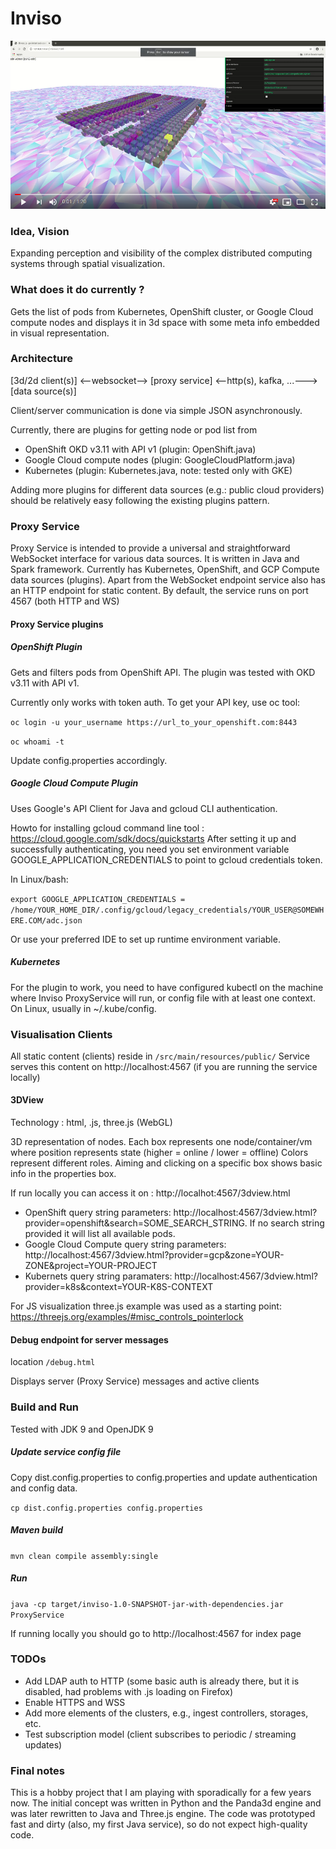 # Inviso

[![Screen capture video](https://raw.githubusercontent.com/rgombash/inviso/master/inviso_screenshot.png)](https://youtu.be/b5nJMbBpMWQ "Screen capture video")

### Idea, Vision

Expanding perception and visibility of the complex distributed computing systems through spatial visualization.

### What does it do currently ?

Gets the list of pods from Kubernetes, OpenShift cluster, or Google Cloud compute nodes and displays it in 3d space with some meta info embedded in visual representation.

### Architecture

[3d/2d client(s)] <--websocket--> [proxy service] <--http(s), kafka, ...---> [data source(s)]

Client/server communication is done via simple JSON asynchronously.

Currently, there are plugins for getting node or pod list from
* OpenShift OKD v3.11 with API v1 (plugin: OpenShift.java) 
* Google Cloud compute nodes (plugin: GoogleCloudPlatform.java)  
* Kubernetes (plugin: Kubernetes.java, note: tested only with GKE)

Adding more plugins for different data sources (e.g.: public cloud providers) should be relatively easy following the existing plugins pattern.

### Proxy Service

Proxy Service is intended to provide a universal and straightforward WebSocket interface for various data sources.
It is written in Java and Spark framework. Currently has Kubernetes, OpenShift, and GCP Compute data sources (plugins).
Apart from the WebSocket endpoint service also has an HTTP endpoint for static content. 
By default, the service runs on port 4567 (both HTTP and WS)

#### Proxy Service plugins

##### OpenShift Plugin

Gets and filters pods from OpenShift API. The plugin was tested with OKD v3.11 with API v1.

Currently only works with token auth. 
To get your API key, use oc tool: 

`oc login -u your_username https://url_to_your_openshift.com:8443`

`oc whoami -t` 

Update config.properties accordingly.

##### Google Cloud Compute Plugin

Uses Google's API Client for Java and gcloud CLI authentication.  

Howto for installing gcloud command line tool : https://cloud.google.com/sdk/docs/quickstarts
After setting it up and successfully authenticating, you need you set environment variable GOOGLE_APPLICATION_CREDENTIALS to point to gcloud credentials token.

In Linux/bash: 

`export GOOGLE_APPLICATION_CREDENTIALS = /home/YOUR_HOME_DIR/.config/gcloud/legacy_credentials/YOUR_USER@SOMEWHERE.COM/adc.json`

Or use your preferred IDE to set up runtime environment variable.   

##### Kubernetes

For the plugin to work, you need to have configured kubectl on the machine where Inviso ProxyService will run, or config file with at least one context. On Linux, usually in ~/.kube/config.

### Visualisation Clients

All static content (clients) reside in `/src/main/resources/public/`
Service serves this content on http://localhost:4567 (if you are running the service locally)

#### 3DView 

Technology : html, .js, three.js (WebGL)

3D representation of nodes. Each box represents one node/container/vm where position represents state (higher = online / lower = offline)
Colors represent different roles. Aiming and clicking on a specific box shows basic info in the properties box.

If run locally you can access it on : http://localhot:4567/3dview.html

* OpenShift query string parameters: http://localhost:4567/3dview.html?provider=openshift&search=SOME_SEARCH_STRING. If no search string provided it will list all available pods.
* Google Cloud Compute query string parameters: http://localhost:4567/3dview.html?provider=gcp&zone=YOUR-ZONE&project=YOUR-PROJECT
* Kubernets query string paramaters: http://localhost:4567/3dview.html?provider=k8s&context=YOUR-K8S-CONTEXT

For JS visualization three.js example was used as a starting point: https://threejs.org/examples/#misc_controls_pointerlock

#### Debug endpoint for server messages

location `/debug.html`

Displays server (Proxy Service) messages and active clients

### Build and Run

Tested with JDK 9 and OpenJDK 9 

##### Update service config file

Copy dist.config.properties to config.properties and update authentication and config data.

`cp dist.config.properties config.properties`

##### Maven build

`mvn clean compile assembly:single`

##### Run

`java -cp target/inviso-1.0-SNAPSHOT-jar-with-dependencies.jar ProxyService`

If running locally you should go to http://localhost:4567 for index page

### TODOs
* Add LDAP auth to HTTP (some basic auth is already there, but it is disabled, had problems with .js loading on Firefox)
* Enable HTTPS and WSS
* Add more elements of the clusters, e.g., ingest controllers, storages, etc. 
* Test subscription model (client subscribes to periodic / streaming updates)

### Final notes
This is a hobby project that I am playing with sporadically for a few years now. The initial concept was written in Python and the Panda3d engine and was later rewritten to Java and Three.js engine.
The code was prototyped fast and dirty (also, my first Java service), so do not expect high-quality code.
